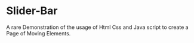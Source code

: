 # Slider-Bar
A rare Demonstration of the usage of Html Css and Java script to create a Page of Moving Elements.

